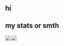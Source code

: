 ## hi

## my stats or smth
<a href="">
  <img align="center" src="https://github-readme-stats.vercel.app/api?username=HuggyDaBuggy&count_private=true&show_icons=true&theme=merko">
</a>
<a href="">
  <img align="center" src="https://github-readme-stats.vercel.app/api/top-langs/?username=HuggyDaBuggy&layout=compact&theme=merko">
</a>
